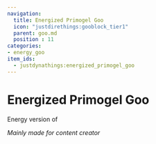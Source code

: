```yaml
---
navigation:
  title: Energized Primogel Goo
  icon: "justdirethings:gooblock_tier1"
  parent: goo.md
  position : 11
categories:
- energy_goo
item_ids:
  - justdynathings:energized_primogel_goo
---
```


# Energized Primogel Goo

Energy version of <ItemLink id="justdirethings:gooblock_tier1"/>

*Mainly made for content creator*

<RecipeFor id="justdynathings:energized_primogel_goo" />
